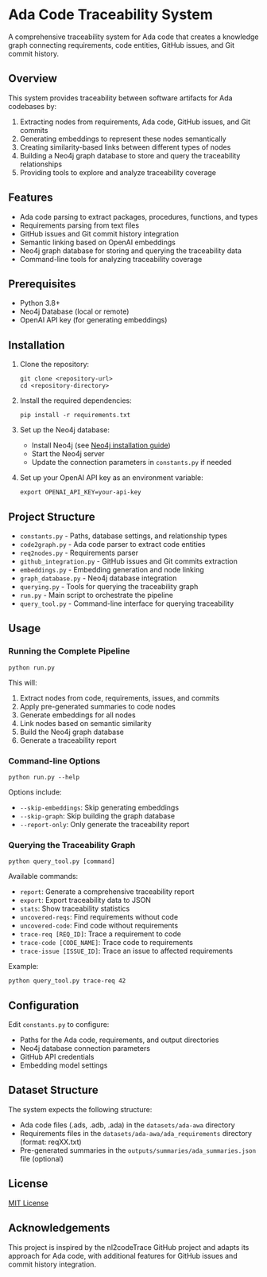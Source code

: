 # Ada Code Traceability System

A comprehensive traceability system for Ada code that creates a knowledge graph connecting requirements, code entities, GitHub issues, and Git commit history.

## Overview

This system provides traceability between software artifacts for Ada codebases by:

1. Extracting nodes from requirements, Ada code, GitHub issues, and Git commits
2. Generating embeddings to represent these nodes semantically
3. Creating similarity-based links between different types of nodes
4. Building a Neo4j graph database to store and query the traceability relationships
5. Providing tools to explore and analyze traceability coverage

## Features

- Ada code parsing to extract packages, procedures, functions, and types
- Requirements parsing from text files
- GitHub issues and Git commit history integration
- Semantic linking based on OpenAI embeddings
- Neo4j graph database for storing and querying the traceability data
- Command-line tools for analyzing traceability coverage

## Prerequisites

- Python 3.8+
- Neo4j Database (local or remote)
- OpenAI API key (for generating embeddings)

## Installation

1. Clone the repository:
   ```
   git clone <repository-url>
   cd <repository-directory>
   ```

2. Install the required dependencies:
   ```
   pip install -r requirements.txt
   ```

3. Set up the Neo4j database:
   - Install Neo4j (see [Neo4j installation guide](https://neo4j.com/docs/operations-manual/current/installation/))
   - Start the Neo4j server
   - Update the connection parameters in `constants.py` if needed

4. Set up your OpenAI API key as an environment variable:
   ```
   export OPENAI_API_KEY=your-api-key
   ```

## Project Structure

- `constants.py` - Paths, database settings, and relationship types
- `code2graph.py` - Ada code parser to extract code entities
- `req2nodes.py` - Requirements parser
- `github_integration.py` - GitHub issues and Git commits extraction
- `embeddings.py` - Embedding generation and node linking
- `graph_database.py` - Neo4j database integration
- `querying.py` - Tools for querying the traceability graph
- `run.py` - Main script to orchestrate the pipeline
- `query_tool.py` - Command-line interface for querying traceability

## Usage

### Running the Complete Pipeline

```
python run.py
```

This will:
1. Extract nodes from code, requirements, issues, and commits
2. Apply pre-generated summaries to code nodes
3. Generate embeddings for all nodes
4. Link nodes based on semantic similarity
5. Build the Neo4j graph database
6. Generate a traceability report

### Command-line Options

```
python run.py --help
```

Options include:
- `--skip-embeddings`: Skip generating embeddings
- `--skip-graph`: Skip building the graph database
- `--report-only`: Only generate the traceability report

### Querying the Traceability Graph

```
python query_tool.py [command]
```

Available commands:
- `report`: Generate a comprehensive traceability report
- `export`: Export traceability data to JSON
- `stats`: Show traceability statistics
- `uncovered-reqs`: Find requirements without code
- `uncovered-code`: Find code without requirements
- `trace-req [REQ_ID]`: Trace a requirement to code
- `trace-code [CODE_NAME]`: Trace code to requirements
- `trace-issue [ISSUE_ID]`: Trace an issue to affected requirements

Example:
```
python query_tool.py trace-req 42
```

## Configuration

Edit `constants.py` to configure:
- Paths for the Ada code, requirements, and output directories
- Neo4j database connection parameters
- GitHub API credentials
- Embedding model settings

## Dataset Structure

The system expects the following structure:
- Ada code files (.ads, .adb, .ada) in the `datasets/ada-awa` directory
- Requirements files in the `datasets/ada-awa/ada_requirements` directory (format: reqXX.txt)
- Pre-generated summaries in the `outputs/summaries/ada_summaries.json` file (optional)

## License

[MIT License](LICENSE)

## Acknowledgements

This project is inspired by the nl2codeTrace GitHub project and adapts its approach for Ada code, with additional features for GitHub issues and commit history integration. 